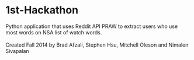 1st-Hackathon
=============
Python application that uses Reddit API PRAW to extract users who use most words on NSA list of watch words. <br /> <br />
Created Fall 2014 by Brad Afzali, Stephen Hsu, Mitchell Oleson and Nimalen Sivapalan
